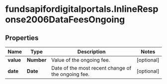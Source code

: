 # fundsapifordigitalportals.InlineResponse2006DataFeesOngoing

## Properties

Name | Type | Description | Notes
------------ | ------------- | ------------- | -------------
**value** | **Number** | Value of the ongoing fee. | [optional] 
**date** | **Date** | Date of the most recent change of the ongoing fee. | [optional] 


